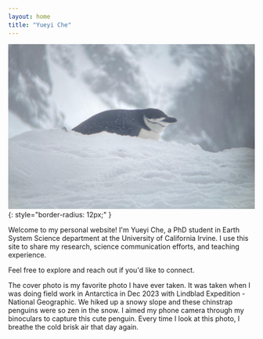 ```yaml
---
layout: home
title: "Yueyi Che"
---
```

![Penguin](/assets/img/Penguin.jpg){: style="border-radius: 12px;" }

Welcome to my personal website! I'm Yueyi Che, a PhD student in Earth System Science department at the University of California Irvine. I use this site to share my research, science communication efforts, and teaching experience.

Feel free to explore and reach out if you'd like to connect.

The cover photo is my favorite photo I have ever taken. It was taken when I was doing field work in Antarctica in Dec 2023 with Lindblad Expedition - National Geographic. We hiked up a snowy slope and these chinstrap penguins were so zen in the snow. I aimed my phone camera through my binoculars to capture this cute penguin. Every time I look at this photo, I breathe the cold brisk air that day again. 
